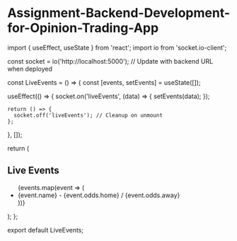 # Assignment-Backend-Development-for-Opinion-Trading-App


import { useEffect, useState } from 'react';
import io from 'socket.io-client';

const socket = io('http://localhost:5000'); // Update with backend URL when deployed

const LiveEvents = () => {
  const [events, setEvents] = useState([]);

  useEffect(() => {
    socket.on('liveEvents', (data) => {
      setEvents(data);
    });

    return () => {
      socket.off('liveEvents'); // Cleanup on unmount
    };
  }, []);

  return (
    <div>
      <h2>Live Events</h2>
      <ul>
        {events.map(event => (
          <li key={event.eventId}>{event.name} - {event.odds.home} / {event.odds.away}</li>
        ))}
      </ul>
    </div>
  );
};

export default LiveEvents;
